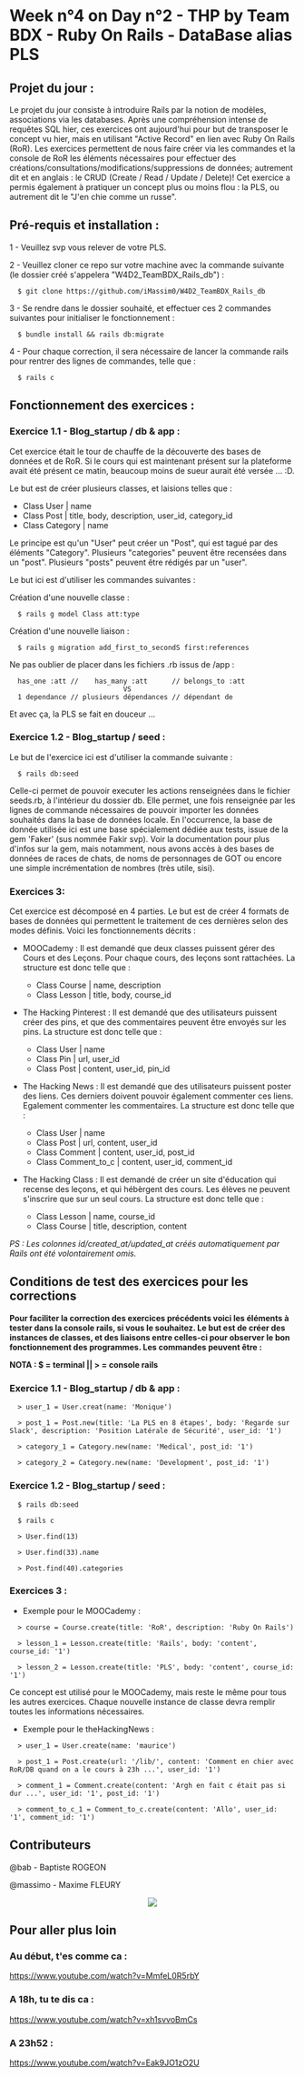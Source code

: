 # Week n°4 on Day n°2 - THP by Team BDX - Ruby On Rails - DataBase alias PLS

## Projet du jour :

Le projet du jour consiste à introduire Rails par la notion de modèles, associations via les databases. Après une compréhension intense de requêtes SQL hier, ces exercices ont aujourd'hui pour but de transposer le concept vu hier, mais en utilisant "Active Record" en lien avec Ruby On Rails (RoR). Les exercices permettent de nous faire créer via les commandes et la console de RoR les éléments nécessaires pour effectuer des créations/consultations/modifications/suppressions de données; autrement dit et en anglais : le CRUD (Create / Read / Update / Delete)! Cet exercice a permis également à pratiquer un concept plus ou moins flou : la PLS, ou autrement dit le "J'en chie comme un russe".

## Pré-requis et installation :

1 - Veuillez svp vous relever de votre PLS.

2 - Veuillez cloner ce repo sur votre machine avec la commande suivante (le dossier créé s'appelera "W4D2_TeamBDX_Rails_db") :

```
  $ git clone https://github.com/iMassim0/W4D2_TeamBDX_Rails_db
```

3 - Se rendre dans le dossier souhaité, et effectuer ces 2 commandes suivantes pour initialiser le fonctionnement :

```
  $ bundle install && rails db:migrate
```

4 - Pour chaque correction, il sera nécessaire de lancer la commande rails pour rentrer des lignes de commandes, telle que :

```
  $ rails c
```

## Fonctionnement des exercices :

### Exercice 1.1 - Blog_startup / db & app :

Cet exercice était le tour de chauffe de la découverte des bases de données et de RoR. Si le cours qui est maintenant présent sur la plateforme avait été présent ce matin, beaucoup moins de sueur aurait été versée ... :D.

Le but est de créer plusieurs classes, et laisions telles que :

  - Class User | name
  - Class Post | title, body, description, user_id, category_id
  - Class Category | name

Le principe est qu'un "User" peut créer un "Post", qui est tagué par des éléments "Category". Plusieurs "categories" peuvent être recensées dans un "post". Plusieurs "posts" peuvent être rédigés par un "user".

Le but ici est d'utiliser les commandes suivantes :

Création d'une nouvelle classe :
```
  $ rails g model Class att:type
```

Création d'une nouvelle liaison :
```
  $ rails g migration add_first_to_secondS first:references
```

Ne pas oublier de placer dans les fichiers .rb issus de /app :
```
  has_one :att //    has_many :att      // belongs_to :att
                            VS
  1 dependance // plusieurs dépendances // dépendant de
```

Et avec ça, la PLS se fait en douceur ...

### Exercice 1.2 - Blog_startup / seed :

Le but de l'exercice ici est d'utiliser la commande suivante :
```
  $ rails db:seed
```
Celle-ci permet de pouvoir executer les actions renseignées dans le fichier seeds.rb, à l'intérieur du dossier db. Elle permet, une fois renseignée par les lignes de commande nécessaires de pouvoir importer les données souhaités dans la base de données locale. En l'occurrence, la base de donnée utilisée ici est une base spécialement dédiée aux tests, issue de la gem 'Faker' (sus nommée Fakir svp). Voir la documentation pour plus d'infos sur la gem, mais notamment, nous avons accès à des bases de données de races de chats, de noms de personnages de GOT ou encore une simple incrémentation de nombres (très utile, sisi).

### Exercices 3:

Cet exercice est décomposé en 4 parties. Le but est de créer 4 formats de bases de données qui permettent le traitement de ces dernières selon des modes définis. Voici les fonctionnements décrits :

  * MOOCademy : Il est demandé que deux classes puissent gérer des Cours et des Leçons. Pour chaque cours, des leçons sont rattachées. La structure est donc telle que :
    - Class Course | name, description
    - Class Lesson | title, body, course_id

  * The Hacking Pinterest : Il est demandé que des utilisateurs puissent créer des pins, et que des commentaires peuvent être envoyés sur les pins. La structure est donc telle que :
    - Class User | name
    - Class Pin | url, user_id
    - Class Post | content, user_id, pin_id

  * The Hacking News : Il est demandé que des utilisateurs puissent poster des liens. Ces derniers doivent pouvoir également commenter ces liens. Egalement commenter les commentaires. La structure est donc telle que :
    - Class User | name
    - Class Post | url, content, user_id
    - Class Comment | content, user_id, post_id
    - Class Comment_to_c | content, user_id, comment_id

  * The Hacking Class : Il est demandé de créer un site d'éducation qui recense des leçons, et qui hébèrgent des cours. Les élèves ne peuvent s'inscrire que sur un seul cours. La structure est donc telle que :
    - Class Lesson | name, course_id
    - Class Course | title, description, content

*PS : Les colonnes id/created_at/updated_at créés automatiquement par Rails ont été volontairement omis.*

## Conditions de test des exercices pour les corrections

**Pour faciliter la correction des exercices précédents voici les éléments à tester dans la console rails, si vous le souhaitez. Le but est de créer des instances de classes, et des liaisons entre celles-ci pour observer le bon fonctionnement des programmes. Les commandes peuvent être :**

**NOTA : $ = terminal || > = console rails**

### Exercice 1.1 - Blog_startup / db & app :

```
  > user_1 = User.creat(name: 'Monique')

  > post_1 = Post.new(title: 'La PLS en 8 étapes', body: 'Regarde sur Slack', description: 'Position Latérale de Sécurité', user_id: '1')

  > category_1 = Category.new(name: 'Medical', post_id: '1')

  > category_2 = Category.new(name: 'Development', post_id: '1')
```

### Exercice 1.2 - Blog_startup / seed :

```
  $ rails db:seed

  $ rails c

  > User.find(13)

  > User.find(33).name

  > Post.find(40).categories
```

### Exercices 3 :

  * Exemple pour le MOOCademy :

```
  > course = Course.create(title: 'RoR', description: 'Ruby On Rails')

  > lesson_1 = Lesson.create(title: 'Rails', body: 'content', course_id: '1')

  > lesson_2 = Lesson.create(title: 'PLS', body: 'content', course_id: '1')
```

Ce concept est utilisé pour le MOOCademy, mais reste le même pour tous les autres exercices. Chaque nouvelle instance de classe devra remplir toutes les informations nécessaires.

  * Exemple pour le theHackingNews :

```
  > user_1 = User.create(name: 'maurice')

  > post_1 = Post.create(url: '/lib/', content: 'Comment en chier avec RoR/DB quand on a le cours à 23h ...', user_id: '1')

  > comment_1 = Comment.create(content: 'Argh en fait c était pas si dur ...', user_id: '1', post_id: '1')

  > comment_to_c_1 = Comment_to_c.create(content: 'Allo', user_id: '1', comment_id: '1')
```

## Contributeurs

@bab - Baptiste ROGEON

@massimo - Maxime FLEURY

<p align="center">
  <img src="THP_BDX.png"/>
</p>

## Pour aller plus loin

### Au début, t'es comme ca :
https://www.youtube.com/watch?v=MmfeL0R5rbY

### A 18h, tu te dis ca :
https://www.youtube.com/watch?v=xh1svvoBmCs

### A 23h52 :
https://www.youtube.com/watch?v=Eak9JO1zO2U
